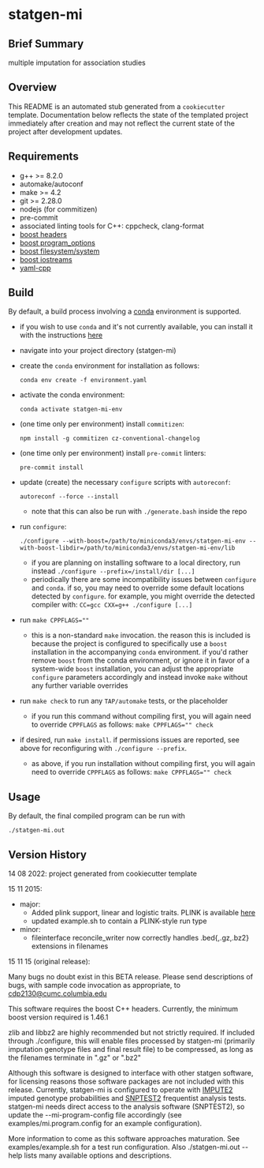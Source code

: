 # statgen-mi

## Brief Summary

multiple imputation for association studies

## Overview

This README is an automated stub generated from a `cookiecutter` template.
Documentation below reflects the state of the templated project immediately
after creation and may not reflect the current state of the project after
development updates.

## Requirements

  - g++ >= 8.2.0
  - automake/autoconf
  - make >= 4.2
  - git >= 2.28.0
  - nodejs (for commitizen)
  - pre-commit
  - associated linting tools for C++: cppcheck, clang-format
  - [boost headers](https://www.boost.org)
  - [boost program_options](https://www.boost.org/doc/libs/1_75_0/doc/html/program_options.html)
  - [boost filesystem/system](https://www.boost.org/doc/libs/1_75_0/libs/filesystem/doc/index.htm)
  - [boost iostreams](https://www.boost.org/doc/libs/1_74_0/libs/iostreams/doc/index.html)
  - [yaml-cpp](https://github.com/jbeder/yaml-cpp)

## Build

By default, a build process involving a [conda](https://docs.conda.io/en/latest/) environment is supported.

  - if you wish to use `conda` and it's not currently available, you can install it with the instructions [here](https://docs.conda.io/en/latest/miniconda.html)
  - navigate into your project directory (statgen-mi)
  - create the `conda` environment for installation as follows:
  
     `conda env create -f environment.yaml`
  - activate the conda environment:
  
     `conda activate statgen-mi-env`
  - (one time only per environment) install `commitizen`:
  
     `npm install -g commitizen cz-conventional-changelog`
  - (one time only per environment) install `pre-commit` linters:
  
     `pre-commit install`

  - update (create) the necessary `configure` scripts with `autoreconf`:
  
     `autoreconf --force --install`
	 
     - note that this can also be run with `./generate.bash` inside the repo
  - run `configure`:
  
	 `./configure --with-boost=/path/to/miniconda3/envs/statgen-mi-env --with-boost-libdir=/path/to/miniconda3/envs/statgen-mi-env/lib`

	 - if you are planning on installing software to a local directory, run instead `./configure --prefix=/install/dir [...]`
	 - periodically there are some incompatibility issues between `configure` and `conda`. if so, you may need to override
	   some default locations detected by `configure`. for example, you might override the detected compiler with:
	   `CC=gcc CXX=g++ ./configure [...]`
  - run `make CPPFLAGS=""`
	 - this is a non-standard `make` invocation. the reason this is included is because the project
	   is configured to specifically use a `boost` installation in the accompanying `conda` environment.
	   if you'd rather remove `boost` from the conda environment, or ignore it in favor of a system-wide
	   `boost` installation, you can adjust the appropriate `configure` parameters accordingly
	   and instead invoke `make` without any further variable overrides
  - run `make check` to run any `TAP/automake` tests, or the placeholder
     - if you run this command without compiling first, you will again need to override `CPPFLAGS`
	   as follows: `make CPPFLAGS="" check`

  - if desired, run `make install`. if permissions issues are reported, see above for reconfiguring with `./configure --prefix`.
     - as above, if you run installation without compiling first, you will again need to override `CPPFLAGS`
	   as follows: `make CPPFLAGS="" check`
  
## Usage

By default, the final compiled program can be run with

`./statgen-mi.out`

## Version History

14 08 2022: project generated from cookiecutter template

15 11 2015:

- major:
  - Added plink support, linear and logistic traits. PLINK is available [here](http://pngu.mgh.harvard.edu/~purcell/plink/download.shtml)
  - updated example.sh to contain a PLINK-style run type
- minor:
  - fileinterface reconcile_writer now correctly handles .bed{,.gz,.bz2} extensions in filenames

15 11 15 (original release):

Many bugs no doubt exist in this BETA release.  Please send
descriptions of bugs, with sample code invocation as appropriate,
to <cdp2130@cumc.columbia.edu>

This software requires the boost C++ headers.
Currently, the minimum boost version required is 1.46.1

zlib and libbz2 are highly recommended but not strictly required. If included
through ./configure, this will enable files processed by statgen-mi
(primarily imputation genotype files and final result file) to be compressed,
as long as the filenames terminate in ".gz" or ".bz2"

Although this software is designed to interface with other statgen software,
for licensing reasons those software packages are not included with
this release. Currently, statgen-mi is configured to operate with
[IMPUTE2](https://mathgen.stats.ox.ac.uk/impute/impute_v2.html#download)
imputed genotype probabilities and
[SNPTEST2](https://mathgen.stats.ox.ac.uk/genetics_software/snptest/snptest.html)
frequentist analysis tests. statgen-mi needs direct access to the analysis software
(SNPTEST2), so update the --mi-program-config file accordingly
(see examples/mi.program.config for an example configuration).

More information to come as this software approaches maturation.
See examples/example.sh for a test run configuration. Also
./statgen-mi.out --help lists many available options and descriptions.

